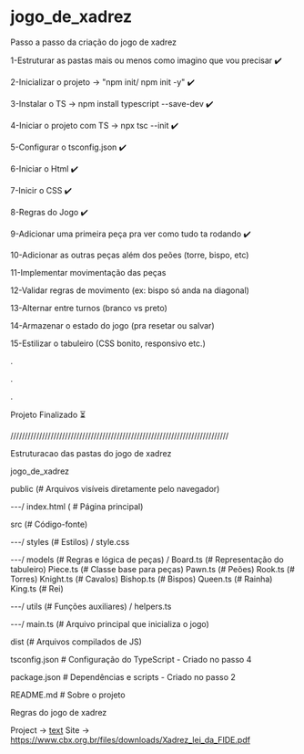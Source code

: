 # jogo_de_xadrez

Passo a passo da criação do jogo de xadrez

1-Estruturar as pastas mais ou menos como imagino que vou precisar ✔️

2-Inicializar o projeto -> "npm init/ npm init -y"                 ✔️

3-Instalar o TS -> npm install typescript --save-dev               ✔️

4-Iniciar o projeto com TS -> npx tsc --init                       ✔️

5-Configurar o tsconfig.json                                       ✔️

6-Iniciar o Html                                                   ✔️

7-Inicir o CSS                                                     ✔️

8-Regras do Jogo                                                   ✔️

9-Adicionar uma primeira peça pra ver como tudo ta rodando         ✔️

10-Adicionar as outras peças além dos peões (torre, bispo, etc)

11-Implementar movimentação das peças

12-Validar regras de movimento (ex: bispo só anda na diagonal)

13-Alternar entre turnos (branco vs preto)

14-Armazenar o estado do jogo (pra resetar ou salvar)

15-Estilizar o tabuleiro (CSS bonito, responsivo etc.)

.

.

.

Projeto Finalizado                                                 ⏳


//////////////////////////////////////////////////////////////////////////// 


Estruturacao das pastas do jogo de xadrez

jogo_de_xadrez

public (# Arquivos visíveis diretamente pelo navegador) 

---/  index.html ( # Página principal)  


src (# Código-fonte) 

---/ styles (# Estilos) / style.css

---/ models (# Regras e lógica de peças) / Board.ts (# Representação do tabuleiro)
                                                             Piece.ts (# Classe base para peças)
                                                             Pawn.ts (# Peões)
                                                             Rook.ts (# Torres)
                                                             Knight.ts (# Cavalos)
                                                             Bishop.ts (# Bispos)
                                                             Queen.ts (# Rainha)
                                                             King.ts (# Rei)
                                                             
---/ utils (# Funções auxiliares) / helpers.ts

---/ main.ts (# Arquivo principal que inicializa o jogo)

                     
dist (# Arquivos compilados de JS)                      

tsconfig.json              # Configuração do TypeScript - Criado no passo 4

package.json               # Dependências e scripts - Criado no passo 2

README.md                  # Sobre o projeto


Regras do jogo de xadrez

Project -> [text](Documents/Xadrez_lei_da_FIDE.pdf)
Site -> https://www.cbx.org.br/files/downloads/Xadrez_lei_da_FIDE.pdf

